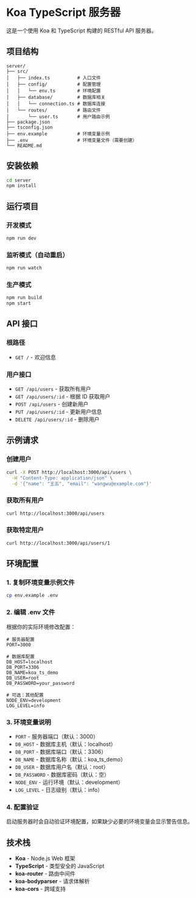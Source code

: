 # Koa TypeScript 服务器

这是一个使用 Koa 和 TypeScript 构建的 RESTful API 服务器。

## 项目结构

```
server/
├── src/
│   ├── index.ts          # 入口文件
│   ├── config/           # 配置管理
│   │   └── env.ts        # 环境配置
│   ├── database/         # 数据库相关
│   │   └── connection.ts # 数据库连接
│   └── routes/           # 路由文件
│       └── user.ts       # 用户路由示例
├── package.json
├── tsconfig.json
├── env.example           # 环境变量示例
├── .env                  # 环境变量文件（需要创建）
└── README.md
```

## 安装依赖

```bash
cd server
npm install
```

## 运行项目

### 开发模式

```bash
npm run dev
```

### 监听模式（自动重启）

```bash
npm run watch
```

### 生产模式

```bash
npm run build
npm start
```

## API 接口

### 根路径

- `GET /` - 欢迎信息

### 用户接口

- `GET /api/users` - 获取所有用户
- `GET /api/users/:id` - 根据 ID 获取用户
- `POST /api/users` - 创建新用户
- `PUT /api/users/:id` - 更新用户信息
- `DELETE /api/users/:id` - 删除用户

## 示例请求

### 创建用户

```bash
curl -X POST http://localhost:3000/api/users \
  -H "Content-Type: application/json" \
  -d '{"name": "王五", "email": "wangwu@example.com"}'
```

### 获取所有用户

```bash
curl http://localhost:3000/api/users
```

### 获取特定用户

```bash
curl http://localhost:3000/api/users/1
```

## 环境配置

### 1. 复制环境变量示例文件

```bash
cp env.example .env
```

### 2. 编辑 .env 文件

根据你的实际环境修改配置：

```env
# 服务器配置
PORT=3000

# 数据库配置
DB_HOST=localhost
DB_PORT=3306
DB_NAME=koa_ts_demo
DB_USER=root
DB_PASSWORD=your_password

# 可选：其他配置
NODE_ENV=development
LOG_LEVEL=info
```

### 3. 环境变量说明

- `PORT` - 服务器端口（默认：3000）
- `DB_HOST` - 数据库主机（默认：localhost）
- `DB_PORT` - 数据库端口（默认：3306）
- `DB_NAME` - 数据库名称（默认：koa_ts_demo）
- `DB_USER` - 数据库用户名（默认：root）
- `DB_PASSWORD` - 数据库密码（默认：空）
- `NODE_ENV` - 运行环境（默认：development）
- `LOG_LEVEL` - 日志级别（默认：info）

### 4. 配置验证

启动服务器时会自动验证环境配置，如果缺少必要的环境变量会显示警告信息。

## 技术栈

- **Koa** - Node.js Web 框架
- **TypeScript** - 类型安全的 JavaScript
- **koa-router** - 路由中间件
- **koa-bodyparser** - 请求体解析
- **koa-cors** - 跨域支持
